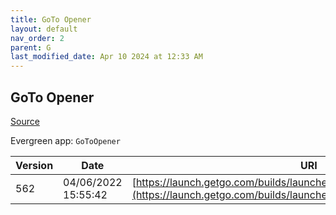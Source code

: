 ```yaml
---
title: GoTo Opener
layout: default
nav_order: 2
parent: G
last_modified_date: Apr 10 2024 at 12:33 AM
---
```


## GoTo Opener

[Source](https://support.goto.com/meeting/help/what-is-the-multi-user-launcher-opener-msi)

Evergreen app: `GoToOpener`

| Version | Date                | URI                                                                                                                                          |
| ------- | ------------------- | -------------------------------------------------------------------------------------------------------------------------------------------- |
| 562     | 04/06/2022 15:55:42 | [https://launch.getgo.com/builds/launcher/562/GoToOpenerMultiUser.msi](https://launch.getgo.com/builds/launcher/562/GoToOpenerMultiUser.msi) |

